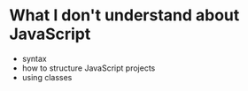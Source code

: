 # What I don't understand about JavaScript

- syntax
- how to structure JavaScript projects
- using classes


